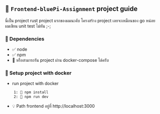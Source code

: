 ## 📙 `Frontend-bluePi-Assignment` project guide

นี่เป็น project rust project แรกของผมนะคับ โครงสร้าง project เลยจะเหมือนของ go หน่อย ผมเขียน unit test ไม่ทัน ;-; 

### 📍 Dependencies
- ✅ node
- ✅ npm
- 📄 หรือสามารถรัน project ผ่าน docker-compose ได้ครับ 

### 📁 Setup project with docker
- run project with docker
```bash
    1: 📄 npm install
    2: 📄 npm run dev
```
- 💡 Path frontend อยู่ที่ http://localhost:3000
